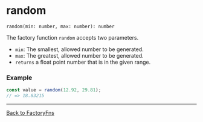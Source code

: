 # random

`random(min: number, max: number): number`

The factory function `random` accepts two parameters.
- `min`: The smallest, allowed number to be generated.
- `max`: The greatest, allowed number to be generated.
- `returns` a float point number that is in the given range.

### Example

```ts
const value = random(12.92, 29.81);
// => 18.83215
```

---

[Back to FactoryFns](./factories.md#overview)
